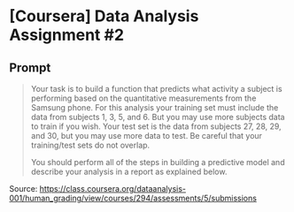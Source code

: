 # [Coursera] Data Analysis Assignment #2

## Prompt

> Your task is to build a function that predicts what activity a subject is
> performing based on the quantitative measurements from the Samsung phone. For
> this analysis your training set must include the data from subjects 1, 3, 5,
> and 6.  But you may use more subjects data to train if you wish. Your test set
> is the data from subjects 27, 28, 29, and 30, but you may use more data to
> test. Be careful that your training/test sets do not overlap.
>
> You should perform all of the steps in building a predictive model and
> describe your analysis in a report as explained below. 

Source: <https://class.coursera.org/dataanalysis-001/human_grading/view/courses/294/assessments/5/submissions>